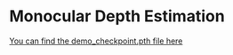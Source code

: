 # Monocular Depth Estimation

[You can find the demo_checkpoint.pth file here](https://drive.google.com/file/d/1rv4911vZFFTGitOQwwkE42tWVUr8YVpr/view?usp=sharing)

